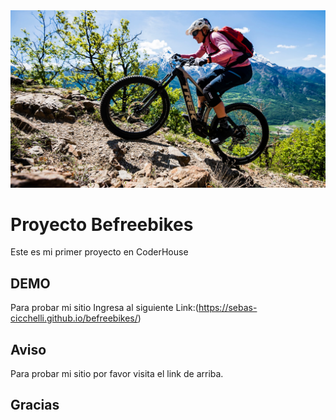 <img src="imgPortadas/acsenso.webp">


# Proyecto Befreebikes

Este es mi primer proyecto en CoderHouse

## DEMO

Para probar mi sitio Ingresa al siguiente Link:(https://sebas-cicchelli.github.io/befreebikes/) 




## Aviso
Para probar mi sitio por favor visita el link de arriba. 



## Gracias